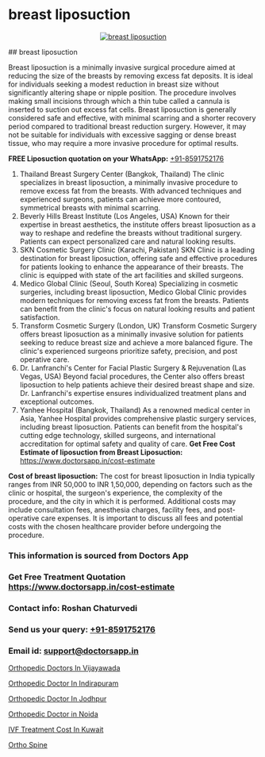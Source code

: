# breast liposuction

<p align="center">
  <a href="null">
    <img src="null" alt="breast liposuction">
  </a>
</p>
## breast liposuction

Breast liposuction is a minimally invasive surgical procedure aimed at reducing the size of the breasts by removing excess fat deposits. It is ideal for individuals seeking a modest reduction in breast size without significantly altering shape or nipple position. The procedure involves making small incisions through which a thin tube called a cannula is inserted to suction out excess fat cells. Breast liposuction is generally considered safe and effective, with minimal scarring and a shorter recovery period compared to traditional breast reduction surgery. However, it may not be suitable for individuals with excessive sagging or dense breast tissue, who may require a more invasive procedure for optimal results.

**FREE Liposuction quotation on your WhatsApp:**  [+91-8591752176](https://api.whatsapp.com/send?phone=8591752176)

1) Thailand Breast Surgery Center (Bangkok, Thailand)   The clinic specializes in breast liposuction, a minimally invasive procedure to remove excess fat from the breasts. With advanced techniques and experienced surgeons, patients can achieve more contoured, symmetrical breasts with minimal scarring.
2) Beverly Hills Breast Institute (Los Angeles, USA)   Known for their expertise in breast aesthetics, the institute offers breast liposuction as a way to reshape and redefine the breasts without traditional surgery. Patients can expect personalized care and natural looking results.
3) SKN Cosmetic Surgery Clinic (Karachi, Pakistan)   SKN Clinic is a leading destination for breast liposuction, offering safe and effective procedures for patients looking to enhance the appearance of their breasts. The clinic is equipped with state of the art facilities and skilled surgeons.
4) Medico Global Clinic (Seoul, South Korea)   Specializing in cosmetic surgeries, including breast liposuction, Medico Global Clinic provides modern techniques for removing excess fat from the breasts. Patients can benefit from the clinic's focus on natural looking results and patient satisfaction.
5) Transform Cosmetic Surgery (London, UK)   Transform Cosmetic Surgery offers breast liposuction as a minimally invasive solution for patients seeking to reduce breast size and achieve a more balanced figure. The clinic's experienced surgeons prioritize safety, precision, and post operative care.
6) Dr. Lanfranchi's Center for Facial Plastic Surgery & Rejuvenation (Las Vegas, USA)   Beyond facial procedures, the Center also offers breast liposuction to help patients achieve their desired breast shape and size. Dr. Lanfranchi's expertise ensures individualized treatment plans and exceptional outcomes.
7) Yanhee Hospital (Bangkok, Thailand)   As a renowned medical center in Asia, Yanhee Hospital provides comprehensive plastic surgery services, including breast liposuction. Patients can benefit from the hospital's cutting edge technology, skilled surgeons, and international accreditation for optimal safety and quality of care.
**Get Free Cost Estimate of liposuction from Breast Liposuction:** https://www.doctorsapp.in/cost-estimate

**Cost of breast liposuction:**
The cost for breast liposuction in India typically ranges from INR 50,000 to INR 1,50,000, depending on factors such as the clinic or hospital, the surgeon's experience, the complexity of the procedure, and the city in which it is performed. Additional costs may include consultation fees, anesthesia charges, facility fees, and post-operative care expenses. It is important to discuss all fees and potential costs with the chosen healthcare provider before undergoing the procedure.

### This information is sourced from Doctors App 
### Get Free Treatment Quotation https://www.doctorsapp.in/cost-estimate
### Contact info: Roshan Chaturvedi 
### Send us your query: [+91-8591752176](https://api.whatsapp.com/send?phone=8591752176) 
### Email id: support@doctorsapp.in

[Orthopedic Doctors In Vijayawada](https://www.linkedin.com/pulse/orthopedic-doctors-vijayawada-doctorsapp-united-arab-emirates-k9rme?trackingId=4m%2FFnXK3zpjIJmafqNBopg%3D%3D&lipi=urn%3Ali%3Apage%3Ad_flagship3_company_admin%3BSXrbBuk4SwWZ8nIcZ2zSvw%3D%3D)

[Orthopedic Doctor In Indirapuram](https://www.linkedin.com/pulse/orthopedic-doctor-indirapuram-knee-replacement-treatment-vfvje?trackingId=z%2B2PipnjHFFPAFMFgCwd%2Bw%3D%3D&lipi=urn%3Ali%3Apage%3Ad_flagship3_company_admin%3BII%2FSNcWiSiigR90SV5cfEQ%3D%3D)

[Orthopedic Doctor In Jodhpur](https://medium.com/@kushalrao10/orthopedic-doctor-in-jodhpur-98a7912bedca)

[Orthopedic Doctor in Noida](https://medium.com/@manish632504/orthopedic-doctor-in-noida-f103d03d5fbc)

[IVF Treatment Cost In Kuwait](https://doctors-apps.github.io/doctorsapp/ivf-treatment-cost-in-kuwait)

[Ortho Spine](https://doctors-apps.github.io/doctorsapp/ortho-spine)

